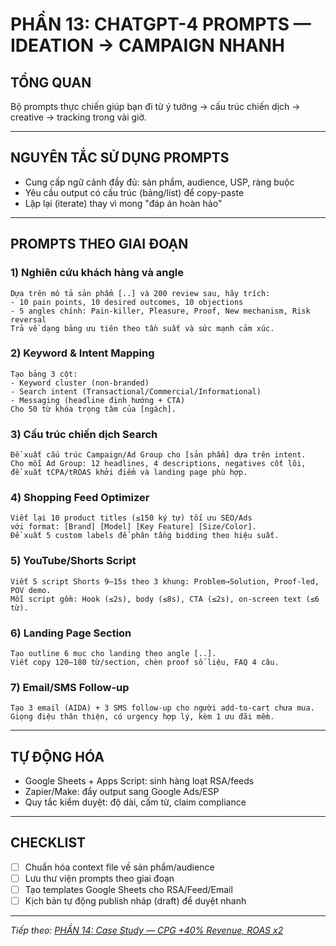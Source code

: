 # PHẦN 13: CHATGPT-4 PROMPTS — IDEATION → CAMPAIGN NHANH

## TỔNG QUAN
Bộ prompts thực chiến giúp bạn đi từ ý tưởng → cấu trúc chiến dịch → creative → tracking trong vài giờ.

---

## NGUYÊN TẮC SỬ DỤNG PROMPTS
- Cung cấp ngữ cảnh đầy đủ: sản phẩm, audience, USP, ràng buộc  
- Yêu cầu output có cấu trúc (bảng/list) để copy-paste  
- Lặp lại (iterate) thay vì mong "đáp án hoàn hảo"

---

## PROMPTS THEO GIAI ĐOẠN

### 1) Nghiên cứu khách hàng và angle
```
Dựa trên mô tả sản phẩm [..] và 200 review sau, hãy trích:
- 10 pain points, 10 desired outcomes, 10 objections
- 5 angles chính: Pain-killer, Pleasure, Proof, New mechanism, Risk reversal
Trả về dạng bảng ưu tiên theo tần suất và sức mạnh cảm xúc.
```

### 2) Keyword & Intent Mapping
```
Tạo bảng 3 cột:
- Keyword cluster (non-branded)
- Search intent (Transactional/Commercial/Informational)
- Messaging (headline định hướng + CTA)
Cho 50 từ khóa trọng tâm của [ngách].
```

### 3) Cấu trúc chiến dịch Search
```
Đề xuất cấu trúc Campaign/Ad Group cho [sản phẩm] dựa trên intent.
Cho mỗi Ad Group: 12 headlines, 4 descriptions, negatives cốt lõi,
đề xuất tCPA/tROAS khởi điểm và landing page phù hợp.
```

### 4) Shopping Feed Optimizer
```
Viết lại 10 product titles (≤150 ký tự) tối ưu SEO/Ads
với format: [Brand] [Model] [Key Feature] [Size/Color].
Đề xuất 5 custom labels để phân tầng bidding theo hiệu suất.
```

### 5) YouTube/Shorts Script
```
Viết 5 script Shorts 9–15s theo 3 khung: Problem→Solution, Proof-led, POV demo.
Mỗi script gồm: Hook (≤2s), body (≤8s), CTA (≤2s), on-screen text (≤6 từ).
```

### 6) Landing Page Section
```
Tạo outline 6 mục cho landing theo angle [..].
Viết copy 120–180 từ/section, chèn proof số liệu, FAQ 4 câu.
```

### 7) Email/SMS Follow-up
```
Tạo 3 email (AIDA) + 3 SMS follow-up cho người add-to-cart chưa mua.
Giọng điệu thân thiện, có urgency hợp lý, kèm 1 ưu đãi mềm.
```

---

## TỰ ĐỘNG HÓA
- Google Sheets + Apps Script: sinh hàng loạt RSA/feeds  
- Zapier/Make: đẩy output sang Google Ads/ESP  
- Quy tắc kiểm duyệt: độ dài, cấm từ, claim compliance

---

## CHECKLIST
- [ ] Chuẩn hóa context file về sản phẩm/audience  
- [ ] Lưu thư viện prompts theo giai đoạn  
- [ ] Tạo templates Google Sheets cho RSA/Feed/Email  
- [ ] Kịch bản tự động publish nháp (draft) để duyệt nhanh

---

*Tiếp theo: [PHẦN 14: Case Study — CPG +40% Revenue, ROAS x2](../15_Part_14_Case_Study_CPG.md)*
